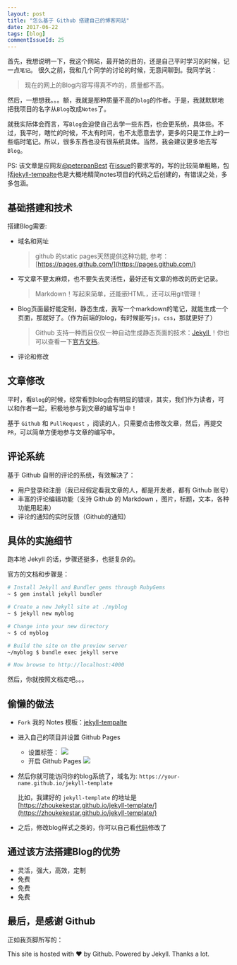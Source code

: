 ```yaml
---
layout: post
title: "怎么基于 Github 搭建自己的博客网站"
date: 2017-06-22
tags: [blog]
commentIssueId: 25
---
```


首先，我想说明一下，我这个网站，最开始的目的，还是自己平时学习的时候，记一点`笔记`。
很久之前，我和几个同学的讨论的时候，无意间聊到。我同学说：

> 现在的网上的Blog内容写得真不咋的，质量都不高。

然后，一想想我。。。额，我就是那种质量不高的`blog`的作者。于是，我就默默地把我项目的名字从`Blog`改成`Notes`了。

就我实际体会而言，写`Blog`会迫使自己去学一些东西，也会更系统，具体些。不过，我平时，瞎忙的时候，不太有时间，也不太愿意去学，更多的只是工作上的一些临时笔记。所以，很多东西也没有很系统具体。当然，我会建议更多地去写`Blog`。

PS: 该文章是应网友[@peterpanBest](https://github.com/peterpanBest) 在[issue](https://github.com/zhoukekestar/notes/issues/6)的要求写的，写的比较简单粗略，包括[jekyll-tempalte](https://github.com/zhoukekestar/jekyll-template)也是大概地精简notes项目的代码之后创建的，有错误之处，多多包涵。

## 基础搭建和技术
搭建Blog需要:
* 域名和网址
  > github 的static pages天然提供这种功能, 参考：[https://pages.github.com/](https://pages.github.com/)

* 写文章不要太麻烦，也不要失去灵活性，最好还有文章的修改的历史记录。
  > Markdown！写起来简单，还能嵌HTML，还可以用git管理！

* Blog页面最好能定制，静态生成，我写一个markdown的笔记，就能生成一个页面，那就好了。（作为前端的blog，有时候能写`js`，`css`，那就更好了）
  > Github 支持一种而且仅仅一种自动生成静态页面的技术：[Jekyll ](https://help.github.com/articles/using-jekyll-as-a-static-site-generator-with-github-pages/)！你也可以查看一下[官方文档](https://jekyllrb.com/)。

* 评论和修改

## 文章修改
平时，看`Blog`的时候，经常看到blog会有明显的错误，其实，我们作为读者，可以和作者一起，积极地参与到文章的编写当中！

基于 `Github` 和 `PullRequest` ，阅读的人，只需要点击修改文章，然后，再提交`PR`，可以简单方便地参与文章的编写中。

## 评论系统

基于 Github 自带的评论的系统，有效解决了：
* 用户登录和注册（我已经假定看我文章的人，都是开发者，都有 Github 账号）
* 丰富的评论编辑功能（支持 Github 的 Markdown ，图片，标题，文本，各种功能用起来）
* 评论的通知的实时反馈（Github的通知）


## 具体的实施细节
跑本地 Jekyll 的话，步骤还挺多，也挺复杂的。

官方的文档和步骤是：

```sh
# Install Jekyll and Bundler gems through RubyGems
~ $ gem install jekyll bundler

# Create a new Jekyll site at ./myblog
~ $ jekyll new myblog

# Change into your new directory
~ $ cd myblog

# Build the site on the preview server
~/myblog $ bundle exec jekyll serve

# Now browse to http://localhost:4000
```
然后，你就按照文档走吧。。。

## 偷懒的做法
* `Fork` 我的 Notes 模板：[jekyll-tempalte](https://github.com/zhoukekestar/jekyll-template)
* 进入自己的项目并设置 Github Pages
  * 设置标签： ![](https://user-images.githubusercontent.com/7157346/27415325-0264cff0-5739-11e7-8d53-80681b36e639.png)
  * 开启 Github Pages ![](https://user-images.githubusercontent.com/7157346/27415355-2d1cf510-5739-11e7-96fc-c0567671211a.png)
* 然后你就可能访问你的blog系统了，域名为: `https://your-name.github.io/jekyll-template`

  比如，我建好的 `jekyll-template` 的地址是[https://zhoukekestar.github.io/jekyll-template/](https://zhoukekestar.github.io/jekyll-template/)
* 之后，修改blog样式之类的，你可以自己看[代码](https://github.com/zhoukekestar/jekyll-template)修改了

## 通过该方法搭建Blog的优势
* 灵活，强大，高效，定制
* 免费
* 免费
* 免费

## 最后，是感谢 Github

正如我页脚所写的：

This site is hosted with ❤️ by Github. Powered by Jekyll. Thanks a lot.
